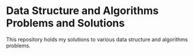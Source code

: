 # Data Structure and Algorithms Problems and Solutions
This repository holds my solutions to various data structure and algorithms problems.
